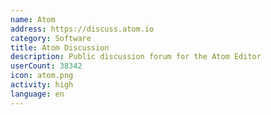 ```yaml
---
name: Atom
address: https://discuss.atom.io
category: Software
title: Atom Discussion
description: Public discussion forum for the Atom Editor
userCount: 38342
icon: atom.png
activity: high
language: en
---
```


